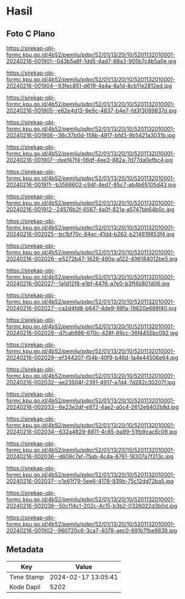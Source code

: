 # Hasil

## Foto C Plano

https://sirekap-obj-formc.kpu.go.id/4b52/pemilu/pdpr/52/01/13/20/10/5201132010001-20240216-001901--043b5a8f-1dd5-4ad7-88a3-905b7c4b5a0e.jpg

https://sirekap-obj-formc.kpu.go.id/4b52/pemilu/pdpr/52/01/13/20/10/5201132010001-20240216-001904--93fec851-d619-4a4a-8a1d-8cb11e2812ed.jpg

https://sirekap-obj-formc.kpu.go.id/4b52/pemilu/pdpr/52/01/13/20/10/5201132010001-20240216-001905--e62e4d13-9e9c-4837-b4e7-fd3f3089837d.jpg

https://sirekap-obj-formc.kpu.go.id/4b52/pemilu/pdpr/52/01/13/20/10/5201132010001-20240216-001906--36c37b0d-158b-4917-bfd3-9b5421a3031b.jpg

https://sirekap-obj-formc.kpu.go.id/4b52/pemilu/pdpr/52/01/13/20/10/5201132010001-20240216-001907--deef47f4-06df-4ee3-882a-7d77da0efbc4.jpg

https://sirekap-obj-formc.kpu.go.id/4b52/pemilu/pdpr/52/01/13/20/10/5201132010001-20240216-001911--b3566602-c94f-4ed7-85c7-ab4b65105d43.jpg

https://sirekap-obj-formc.kpu.go.id/4b52/pemilu/pdpr/52/01/13/20/10/5201132010001-20240216-001912--24576b2f-6567-4a0f-821a-a5747bb64b0c.jpg

https://sirekap-obj-formc.kpu.go.id/4b52/pemilu/pdpr/52/01/13/20/10/5201132010001-20240216-002025--bc1bf70c-84ec-41dd-b262-b214619853f4.jpg

https://sirekap-obj-formc.kpu.go.id/4b52/pemilu/pdpr/52/01/13/20/10/5201132010001-20240216-002026--e5272b47-1626-490a-a122-496184012be5.jpg

https://sirekap-obj-formc.kpu.go.id/4b52/pemilu/pdpr/52/01/13/20/10/5201132010001-20240216-002027--1a1d12f8-e1bf-4476-a7e0-b3ff4b801d06.jpg

https://sirekap-obj-formc.kpu.go.id/4b52/pemilu/pdpr/52/01/13/20/10/5201132010001-20240216-002027--ca2d4fd8-b647-4de9-98fa-19620e698f40.jpg

https://sirekap-obj-formc.kpu.go.id/4b52/pemilu/pdpr/52/01/13/20/10/5201132010001-20240216-002028--d7cab986-670c-428f-89cc-36f4455bc092.jpg

https://sirekap-obj-formc.kpu.go.id/4b52/pemilu/pdpr/52/01/13/20/10/5201132010001-20240216-002029--ef344207-f54b-40f9-b46d-1a4e44506e64.jpg

https://sirekap-obj-formc.kpu.go.id/4b52/pemilu/pdpr/52/01/13/20/10/5201132010001-20240216-002032--ae23504f-2391-4917-a7d4-7d282c30207f.jpg

https://sirekap-obj-formc.kpu.go.id/4b52/pemilu/pdpr/52/01/13/20/10/5201132010001-20240216-002033--6e23e2df-e972-4ae2-a0c4-2612e6402b8d.jpg

https://sirekap-obj-formc.kpu.go.id/4b52/pemilu/pdpr/52/01/13/20/10/5201132010001-20240216-002034--632a4829-8811-4c85-ba99-51fb9cac6c09.jpg

https://sirekap-obj-formc.kpu.go.id/4b52/pemilu/pdpr/52/01/13/20/10/5201132010001-20240216-002036--d608c7af-75ab-4c4a-8761-18307a7f313c.jpg

https://sirekap-obj-formc.kpu.go.id/4b52/pemilu/pdpr/52/01/13/20/10/5201132010001-20240216-002037--c1e61f79-5ee6-4178-939b-75c12dd72ba5.jpg

https://sirekap-obj-formc.kpu.go.id/4b52/pemilu/pdpr/52/01/13/20/10/5201132010001-20240216-002038--50c114c1-202c-4c15-b3b2-0326022d3b0d.jpg

https://sirekap-obj-formc.kpu.go.id/4b52/pemilu/pdpr/52/01/13/20/10/5201132010001-20240216-001902--960720c6-3ca7-4078-aec0-691b7fbe9838.jpg


## Metadata

| Key        | Value               |
| ---------- | ------------------- |
| Time Stamp | 2024-02-17 13:05:41 |
| Kode Dapil | 5202                |



